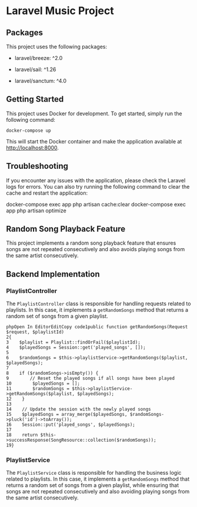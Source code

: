 
# Laravel Music Project

## Packages

This project uses the following packages:

-   laravel/breeze: ^2.0
    
-   laravel/sail: ^1.26
    
-   laravel/sanctum: ^4.0
    

## Getting Started

This project uses Docker for development. To get started, simply run the following command:

```
docker-compose up
```

This will start the Docker container and make the application available at [http://localhost:8000](http://localhost:8000/).

## Troubleshooting

If you encounter any issues with the application, please check the Laravel logs for errors. You can also try running the following command to clear the cache and restart the application:

docker-compose exec app php artisan cache:clear docker-compose exec app php artisan optimize

## Random Song Playback Feature

This project implements a random song playback feature that ensures songs are not repeated consecutively and also avoids playing songs from the same artist consecutively.

## Backend Implementation

### PlaylistController

The `PlaylistController` class is responsible for handling requests related to playlists. In this case, it implements a `getRandomSongs` method that returns a random set of songs from a given playlist.

```
phpOpen In EditorEditCopy code1public function getRandomSongs(Request $request, $playlistId)
2{
3    $playlist = Playlist::findOrFail($playlistId);
4    $playedSongs = Session::get('played_songs', []);
5
6    $randomSongs = $this->playlistService->getRandomSongs($playlist, $playedSongs);
7
8    if ($randomSongs->isEmpty()) {
9        // Reset the played songs if all songs have been played
10        $playedSongs = [];
11        $randomSongs = $this->playlistService->getRandomSongs($playlist, $playedSongs);
12    }
13
14    // Update the session with the newly played songs
15    $playedSongs = array_merge($playedSongs, $randomSongs->pluck('id')->toArray());
16    Session::put('played_songs', $playedSongs);
17    
18    return $this->successResponse(SongResource::collection($randomSongs));
19}
```

### PlaylistService

The `PlaylistService` class is responsible for handling the business logic related to playlists. In this case, it implements a `getRandomSongs` method that returns a random set of songs from a given playlist, while ensuring that songs are not repeated consecutively and also avoiding playing songs from the same artist consecutively.